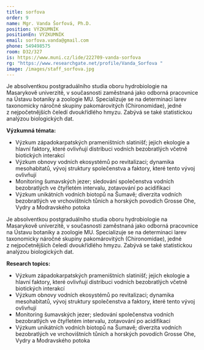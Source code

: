 ```yaml
---
title: sorfova
order: 9
name: Mgr. Vanda Šorfová, Ph.D.
position: VÝZKUMNÍK
positionEn: VÝZKUMNÍK
email: sorfova.vanda@gmail.com
phone: 549498575
room: D32/327
is: https://www.muni.cz/lide/222709-vanda-sorfova
rg: "https://www.researchgate.net/profile/Vanda_Sorfova "
image: /images/staff_sorfova.jpg
---
```

<div class="cz">


Je absolventkou postgraduálního studia oboru hydrobiologie na Masarykově univerzitě, v současnosti
 zaměstnaná jako odborná pracovnice na Ústavu botaniky a zoologie MU. Specializuje se na
 determinaci larev taxonomicky náročné skupiny pakomárovitých (Chironomidae), jedné
 z nejpočetnějších čeledí dvoukřídlého hmyzu. Zabývá se také statistickou analýzou biologických dat.

**Výzkumná témata:**

* Výzkum západokarpatských prameništních slatinišť; jejich ekologie a hlavní faktory, které
  ovlivňují distribuci vodních bezobratlých včetně biotických interakcí
* Výzkum obnovy vodních ekosystémů po revitalizaci; dynamika mesohabitatů, vývoj struktury
  společenstva a faktory, které tento vývoj ovlivňují
* Monitoring šumavských jezer; sledování společenstva vodních bezobratlých ve čtyřletém
  intervalu, zotavování po acidifikaci
* Výzkum unikátních vodních biotopů na Šumavě; diverzita vodních bezobratlých ve vrchovištních tůních a horských povodích Grosse Ohe, Vydry a Modravského potoka

</div>

<div class="en">


Je absolventkou postgraduálního studia oboru hydrobiologie na Masarykově univerzitě, v současnosti
 zaměstnaná jako odborná pracovnice na Ústavu botaniky a zoologie MU. Specializuje se na
 determinaci larev taxonomicky náročné skupiny pakomárovitých (Chironomidae), jedné
 z nejpočetnějších čeledí dvoukřídlého hmyzu. Zabývá se také statistickou analýzou biologických dat.

**Research topics:**

* Výzkum západokarpatských prameništních slatinišť; jejich ekologie a hlavní faktory, které
  ovlivňují distribuci vodních bezobratlých včetně biotických interakcí
* Výzkum obnovy vodních ekosystémů po revitalizaci; dynamika mesohabitatů, vývoj struktury
  společenstva a faktory, které tento vývoj ovlivňují
* Monitoring šumavských jezer; sledování společenstva vodních bezobratlých ve čtyřletém
  intervalu, zotavování po acidifikaci
* Výzkum unikátních vodních biotopů na Šumavě; diverzita vodních bezobratlých ve
      vrchovištních tůních a horských povodích Grosse Ohe, Vydry a Modravského potoka

</div>
